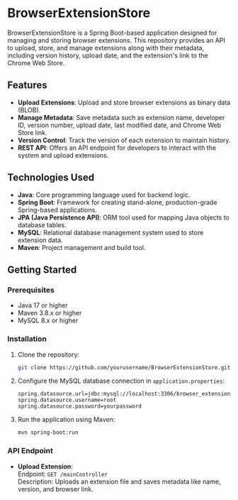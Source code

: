 # BrowserExtensionStore

BrowserExtensionStore is a Spring Boot-based application designed for managing and storing browser extensions. This repository provides an API to upload, store, and manage extensions along with their metadata, including version history, upload date, and the extension's link to the Chrome Web Store.

## Features
- **Upload Extensions**: Upload and store browser extensions as binary data (BLOB).
- **Manage Metadata**: Save metadata such as extension name, developer ID, version number, upload date, last modified date, and Chrome Web Store link.
- **Version Control**: Track the version of each extension to maintain history.
- **REST API**: Offers an API endpoint for developers to interact with the system and upload extensions.

## Technologies Used
- **Java**: Core programming language used for backend logic.
- **Spring Boot**: Framework for creating stand-alone, production-grade Spring-based applications.
- **JPA (Java Persistence API)**: ORM tool used for mapping Java objects to database tables.
- **MySQL**: Relational database management system used to store extension data.
- **Maven**: Project management and build tool.

## Getting Started

### Prerequisites
- Java 17 or higher
- Maven 3.8.x or higher
- MySQL 8.x or higher

### Installation
1. Clone the repository:
    ```bash
    git clone https://github.com/yourusername/BrowserExtensionStore.git
    ```
2. Configure the MySQL database connection in `application.properties`:
    ```properties
    spring.datasource.url=jdbc:mysql://localhost:3306/browser_extension_db
    spring.datasource.username=root
    spring.datasource.password=yourpassword
    ```
3. Run the application using Maven:
    ```bash
    mvn spring-boot:run
    ```

### API Endpoint
- **Upload Extension**:  
  Endpoint: `GET /mainController`  
  Description: Uploads an extension file and saves metadata like name, version, and browser link.

